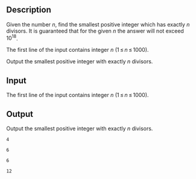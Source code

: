 ## Description

<div><p>Given the number <span class="tex-span"><i>n</i></span>, find the smallest positive integer which has exactly <span class="tex-span"><i>n</i></span> divisors. It is guaranteed that for the given <span class="tex-span"><i>n</i></span> the answer will not exceed <span class="tex-span">10<sup class="upper-index">18</sup></span>.</p></div><div class="input-specification"><p>The first line of the input contains integer <span class="tex-span"><i>n</i></span> (<span class="tex-span">1 ≤ <i>n</i> ≤ 1000</span>).</p></div><div class="output-specification"><p>Output the smallest positive integer with exactly <span class="tex-span"><i>n</i></span> divisors.</p></div>

## Input

<p>The first line of the input contains integer <span class="tex-span"><i>n</i></span> (<span class="tex-span">1 ≤ <i>n</i> ≤ 1000</span>).</p>

## Output

<p>Output the smallest positive integer with exactly <span class="tex-span"><i>n</i></span> divisors.</p>





```input1
4

```




```input2
6

```




```output1
6

```




```output2
12

```


